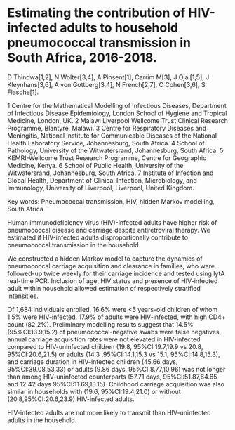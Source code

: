 # Estimating the contribution of HIV-infected adults to household pneumococcal transmission in South Africa, 2016-2018.

D Thindwa[1,2], N Wolter[3,4], A Pinsent[1], Carrim M[3], J Ojal[1,5], J Kleynhans[3,6], A von Gottberg[3,4], N French[2,7], C Cohen[3,6], S Flasche[1].

1 Centre for the Mathematical Modelling of Infectious Diseases, Department of Infectious Disease Epidemiology, London School of Hygiene and Tropical Medicine, London, UK.
2 Malawi Liverpool Wellcome Trust Clinical Research Programme, Blantyre, Malawi.
3 Centre for Respiratory Diseases and Meningitis, National Institute for Communicable Diseases of the National Health Laboratory Service, Johannesburg, South Africa.
4 School of Pathology, University of the Witwatersrand, Johannesburg, South Africa.
5 KEMRI-Wellcome Trust Research Programme, Centre for Geographic Medicine, Kenya.
6 School of Public Health, University of the Witwatersrand, Johannesburg, South Africa.
7 Institute of Infection and Global Health, Department of Clinical Infection, Microbiology, and Immunology, University of Liverpool, Liverpool, United Kingdom.

Key words: Pneumococcal transmission, HIV, hidden Markov modelling, South Africa

Human immunodeficiency virus (HIV)-infected adults have higher risk of pneumococcal disease and carriage despite antiretroviral therapy. We estimated if HIV-infected adults disproportionally contribute to pneumococcal transmission in the household.

We constructed a hidden Markov model to capture the dynamics of pneumococcal carriage acquisition and clearance in families, who were followed-up twice weekly for their carriage incidence and tested using lytA real-time PCR. Inclusion of age, HIV status and presence of HIV-infected adult within household allowed estimation of respectively stratified intensities.

Of 1,684 individuals enrolled, 16.6% were <5 years-old children of whom 1.5% were HIV-infected. 17.9% of adults were HIV-infected, with high CD4+ count (82.2%). Preliminary modelling results suggest that 14.5% (95%CI:13.9,15.2) of pneumococcal-negative swabs were false negatives, annual carriage acquisition rates were not elevated in HIV-infected compared to HIV-uninfected children (19.8, 95%CI:19.7,19.9 vs 20.8, 95%CI:20.6,21.5) or adults (14.3 ,95%CI:14.1,15.3 vs 15.1, 95%CI:14.8,15.3), and carriage duration in HIV-infected children (45.66 days, 95%CI:39.08,53.33) or adults (9.86 days, 95%CI:8.77,10.96) was not longer than among HIV-uninfected counterparts (57.71 days, 95%CI:51.87,64.65 and 12.42 days 95%CI:11.69,13.15). Childhood carriage acquisition was also similar in households with (19.6, 95%CI:19.4,21.0) or without (20.8,95%CI:20.6,23.9) HIV-infected adults.

HIV-infected adults are not more likely to transmit than HIV-uninfected adults in the household.

